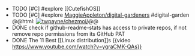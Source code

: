- TODO [#C] #explore [[CutefishOS]]
- TODO [#C] #explore [MaggieAppleton/digital-gardeners](https://github.com/MaggieAppleton/digital-gardeners) #digital-garden 
  @@html: <a href="https://github.com/MaggieAppleton/digital-gardeners"><img src="https://github-readme-stats-astronomer.vercel.app/api/pin/?username=MaggieAppleton&repo=digital-gardeners&theme=tokyonight" alt="twpayne/chezmoi/"/></a>@@
- DONE check if github-readme-stats has access to private repos, if not remove repo permissions from its GitHub PAT
- DONE The 11 Best [[Linux distribution]]s
  {{video https://www.youtube.com/watch?v=ygraCMK-QAs}}